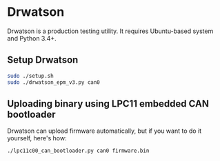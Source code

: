 # Drwatson

Drwatson is a production testing utility.
It requires Ubuntu-based system and Python 3.4+.

## Setup Drwatson

```bash
sudo ./setup.sh
sudo ./drwatson_epm_v3.py can0
```

## Uploading binary using LPC11 embedded CAN bootloader

Drwatson can upload firmware automatically, but if you want to do it yourself, here's how:

```bash
./lpc11c00_can_bootloader.py can0 firmware.bin
```
